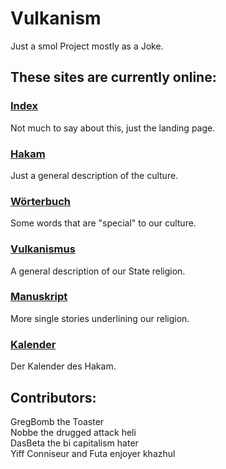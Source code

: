 # Vulkanism
Just a smol Project mostly as a Joke.

## These sites are currently online:
### <a href="https://www.vulkanism.org">Index</a>
Not much to say about this, just the landing page.
### <a href="https://www.vulkanism.org/hakam.html">Hakam</a>
Just a general description of the culture.
### <a href="https://www.vulkanism.org/woerterbuch.html">Wörterbuch</a>
Some words that are "special" to our culture.
### <a href="https://www.vulkanism.org/vulkanism.html">Vulkanismus</a>
A general description of our State religion.
### <a href="https://www.vulkanism.org/bible.html">Manuskript</a>
More single stories underlining our religion.
### <a href="https://www.vulkanism.org/date.html">Kalender</a>
Der Kalender des Hakam.

## Contributors:
GregBomb the Toaster\
Nobbe the drugged attack heli\
DasBeta the bi capitalism hater\
Yiff Conniseur and Futa enjoyer khazhul
